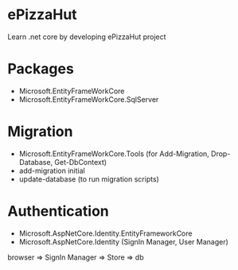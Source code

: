 # ePizzaHut
Learn .net core by developing ePizzaHut project


# Packages
* Microsoft.EntityFrameWorkCore
* Microsoft.EntityFrameWorkCore.SqlServer

# Migration
* Microsoft.EntityFrameWorkCore.Tools (for Add-Migration, Drop-Database, Get-DbContext)
* add-migration initial
* update-database (to run migration scripts)

# Authentication
* Microsoft.AspNetCore.Identity.EntityFrameworkCore
* Microsoft.AspNetCore.Identity (SignIn Manager, User Manager)

browser => SignIn Manager => Store => db
